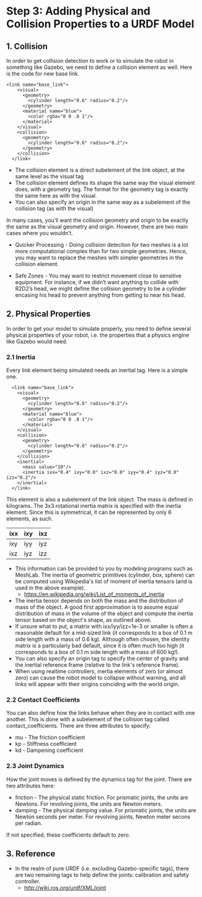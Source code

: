 # Step 3: Adding Physical and Collision Properties to a URDF Model

## 1. Collision
In order to get collision detection to work or to simulate the robot in something like Gazebo, we need to define a collision element as well. 
Here is the code for new base link.
```
<link name="base_link">
    <visual>
      <geometry>
        <cylinder length="0.6" radius="0.2"/>
      </geometry>
      <material name="blue">
        <color rgba="0 0 .8 1"/>
      </material>
    </visual>
    <collision>
      <geometry>
        <cylinder length="0.6" radius="0.2"/>
      </geometry>
    </collision>
  </link>
```
* The collision element is a direct subelement of the link object, at the same level as the visual tag
* The collision element defines its shape the same way the visual element does, with a geometry tag. The format for the geometry tag is exactly the same here as with the visual.
* You can also specify an origin in the same way as a subelement of the collision tag (as with the visual)

In many cases, you’ll want the collision geometry and origin to be exactly the same as the visual geometry and origin. However, there are two main cases where you wouldn’t.

* Quicker Processing - Doing collision detection for two meshes is a lot more computational complex than for two simple geometries. Hence, you may want to replace the meshes with simpler geometries in the collision element.

* Safe Zones - You may want to restrict movement close to sensitive equipment. For instance, if we didn’t want anything to collide with R2D2’s head, we might define the collision geometry to be a cylinder encasing his head to prevent anything from getting to near his head.

## 2. Physical Properties
In order to get your model to simulate properly, you need to define several physical properties of your robot, i.e. the properties that a physics engine like Gazebo would need.

### 2.1 Inertia
Every link element being simulated needs an inertial tag. Here is a simple one.
```
  <link name="base_link">
    <visual>
      <geometry>
        <cylinder length="0.6" radius="0.2"/>
      </geometry>
      <material name="blue">
        <color rgba="0 0 .8 1"/>
      </material>
    </visual>
    <collision>
      <geometry>
        <cylinder length="0.6" radius="0.2"/>
      </geometry>
    </collision>
    <inertial>
      <mass value="10"/>
      <inertia ixx="0.4" ixy="0.0" ixz="0.0" iyy="0.4" iyz="0.0" izz="0.2"/>
    </inertial>
  </link>
```
This element is also a subelement of the link object.
The mass is defined in kilograms.
The 3x3 rotational inertia matrix is specified with the inertia element. Since this is symmetrical, it can be represented by only 6 elements, as such.


| ixx | ixy | ixz |
|-----|-----|-----|
| ixy | iyy | iyz |
| ixz | iyz | izz |

* This information can be provided to you by modeling programs such as MeshLab. The inertia of geometric primitives (cylinder, box, sphere) can be computed using Wikipedia's list of moment of inertia tensors (and is used in the above example).
    * https://en.wikipedia.org/wiki/List_of_moments_of_inertia
* The inertia tensor depends on both the mass and the distribution of mass of the object. A good first approximation is to assume equal distribution of mass in the volume of the object and compute the inertia tensor based on the object's shape, as outlined above.
* If unsure what to put, a matrix with ixx/iyy/izz=1e-3 or smaller is often a reasonable default for a mid-sized link (it corresponds to a box of 0.1 m side length with a mass of 0.6 kg). Although often chosen, the identity matrix is a particularly bad default, since it is often much too high (it corresponds to a box of 0.1 m side length with a mass of 600 kg!).
* You can also specify an origin tag to specify the center of gravity and the inertial reference frame (relative to the link's reference frame).
* When using realtime controllers, inertia elements of zero (or almost zero) can cause the robot model to collapse without warning, and all links will appear with their origins coinciding with the world origin.

### 2.2 Contact Coefficients
You can also define how the links behave when they are in contact with one another. This is done with a subelement of the collision tag called contact_coefficients. There are three attributes to specify:

* mu - The friction coefficient
* kp - Stiffness coefficient
* kd - Dampening coefficient

### 2.3 Joint Dynamics
How the joint moves is defined by the dynamics tag for the joint. There are two attributes here:

* friction - The physical static friction. For prismatic joints, the units are Newtons. For revolving joints, the units are Newton meters.
* damping - The physical damping value. For prismatic joints, the units are Newton seconds per meter. For revolving joints, Newton meter secons per radian.

If not specified, these coefficients default to zero.

## 3. Reference
* In the realm of pure URDF (i.e. excluding Gazebo-specific tags), there are two remaining tags to help define the joints: calibration and safety controller. 
    * http://wiki.ros.org/urdf/XML/joint